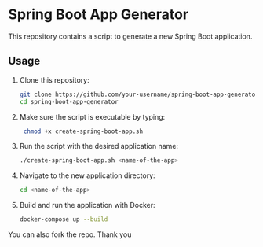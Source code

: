 # Spring Boot App Generator

This repository contains a script to generate a new Spring Boot application.

## Usage

1. Clone this repository:
   ```sh
   git clone https://github.com/your-username/spring-boot-app-generator.git
   cd spring-boot-app-generator
   
2. Make sure the script is executable by typing:
   ```sh
    chmod +x create-spring-boot-app.sh

3. Run the script with the desired application name:
   ```sh
   ./create-spring-boot-app.sh <name-of-the-app>

4. Navigate to the new application directory:
   ```sh
   cd <name-of-the-app>
   
5. Build and run the application with Docker:
   ```sh
   docker-compose up --build

You can also fork the repo. Thank you
   
